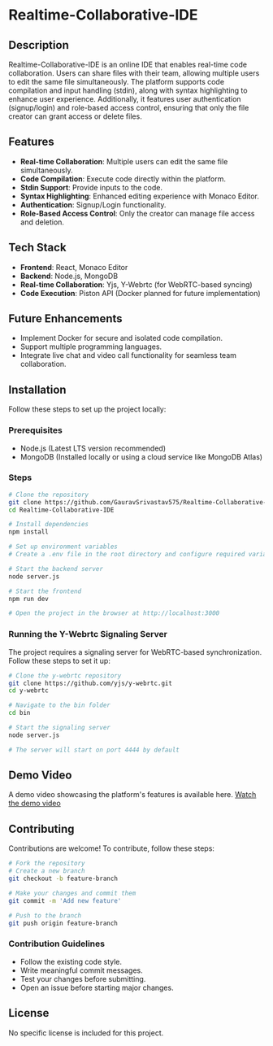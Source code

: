 # Realtime-Collaborative-IDE

## Description
Realtime-Collaborative-IDE is an online IDE that enables real-time code collaboration. Users can share files with their team, allowing multiple users to edit the same file simultaneously. The platform supports code compilation and input handling (stdin), along with syntax highlighting to enhance user experience. Additionally, it features user authentication (signup/login) and role-based access control, ensuring that only the file creator can grant access or delete files.

## Features
- **Real-time Collaboration**: Multiple users can edit the same file simultaneously.
- **Code Compilation**: Execute code directly within the platform.
- **Stdin Support**: Provide inputs to the code.
- **Syntax Highlighting**: Enhanced editing experience with Monaco Editor.
- **Authentication**: Signup/Login functionality.
- **Role-Based Access Control**: Only the creator can manage file access and deletion.

## Tech Stack
- **Frontend**: React, Monaco Editor
- **Backend**: Node.js, MongoDB
- **Real-time Collaboration**: Yjs, Y-Webrtc (for WebRTC-based syncing)
- **Code Execution**: Piston API (Docker planned for future implementation)

## Future Enhancements
- Implement Docker for secure and isolated code compilation.
- Support multiple programming languages.
- Integrate live chat and video call functionality for seamless team collaboration.

## Installation
Follow these steps to set up the project locally:

### Prerequisites
- Node.js (Latest LTS version recommended)
- MongoDB (Installed locally or using a cloud service like MongoDB Atlas)

### Steps
```sh
# Clone the repository
git clone https://github.com/GauravSrivastav575/Realtime-Collaborative-IDE.git
cd Realtime-Collaborative-IDE

# Install dependencies
npm install

# Set up environment variables
# Create a .env file in the root directory and configure required variables (e.g., MongoDB connection string, API keys)

# Start the backend server
node server.js

# Start the frontend
npm run dev

# Open the project in the browser at http://localhost:3000
```

### Running the Y-Webrtc Signaling Server
The project requires a signaling server for WebRTC-based synchronization. Follow these steps to set it up:

```sh
# Clone the y-webrtc repository
git clone https://github.com/yjs/y-webrtc.git
cd y-webrtc

# Navigate to the bin folder
cd bin

# Start the signaling server
node server.js

# The server will start on port 4444 by default
```

## Demo Video
A demo video showcasing the platform's features is available here.
[Watch the demo video](https://drive.google.com/file/d/1ciBFa_Z7OR2ZQu8mzn9M9skOcYJw5Xnb/view?usp=drive_link)

## Contributing
Contributions are welcome! To contribute, follow these steps:

```sh
# Fork the repository
# Create a new branch
git checkout -b feature-branch

# Make your changes and commit them
git commit -m 'Add new feature'

# Push to the branch
git push origin feature-branch

```

### Contribution Guidelines
- Follow the existing code style.
- Write meaningful commit messages.
- Test your changes before submitting.
- Open an issue before starting major changes.

## License
No specific license is included for this project.

